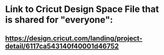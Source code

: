 # Link to Cricut Design Space File that is shared for "everyone":

## https://design.cricut.com/landing/project-detail/6117ca543140f40001d46752